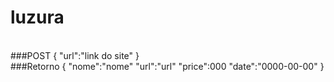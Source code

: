 # luzura
<br>
###POST 
{
  "url":"link do site"
}
<br>
###Retorno
{
  "nome":"nome"
  "url":"url"
  "price":000
  "date":"0000-00-00"
}
